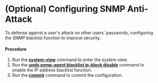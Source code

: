 (Optional) Configuring SNMP Anti-Attack
=======================================

To defense against a user's attack on other users' passwords, configuring the SNMP blacklist function to improve security.

#### Procedure

1. Run the [**system-view**](cmdqueryname=system-view) command to enter the system view.
2. Run the [**undo snmp-agent blacklist ip-block disable**](cmdqueryname=undo+snmp-agent+blacklist+ip-block+disable) command to enable the IP address blacklist function.
3. Run the [**commit**](cmdqueryname=commit) command to commit the configuration.